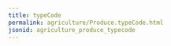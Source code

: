 ```yaml
---
title: typeCode
permalink: agriculture/Produce.typeCode.html
jsonid: agriculture_produce_typecode
---
```

